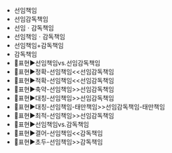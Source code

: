 - 선임책임
- 선임감독책임
- 선임ㆍ감독책임
- 선임책임ㆍ감독책임
- 선임책임+감독책임
- 감독책임
- 📌표현▶️선임책임vs.선임감독책임
- 📌표현▶️정확-선임책임<<선임감독책임
- 📌표현▶️적확-선임책임<<선임감독책임
- 📌표현▶️축약-선임책임>>선임감독책임
- 📌표현▶️대칭-선임책임>>선임감독책임
- 📌표현▶️대칭-선임책임-태만책임>>선임감독책임-태만책임
- 📌표현▶️최적-선임책임>>선임감독책임
- 📌표현▶️선임책임vs.감독책임
- 📌표현▶️결어-선임책임<<감독책임
- 📌표현▶️초두-선임책임>>감독책임
